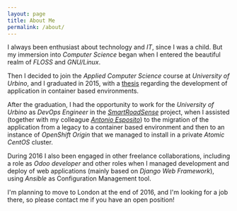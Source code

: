 ```yaml
---
layout: page
title: About Me
permalink: /about/
---
```


I always been enthusiast about technology and *IT*, since I was a child. But my
immersion into *Computer Science* began when I entered the beautiful realm of
*FLOSS* and *GNU/Linux*.

Then I decided to join the *Applied Computer Science* course at *University of
Urbino*, and I graduated in 2015, with a
[thesis](https://michelesr.github.io/thesis/dist/thesis.pdf) regarding the
development of application in container based environments.

After the graduation, I had the opportunity to work for the *University of Urbino*
as *DevOps Engineer* in the [*SmartRoadSense*](http://smartroadsense.it/blog/en)
project, when I assisted (together with my colleague [*Antonio
Esposito*](https://linkedin.com/in/kobe25)) to the
migration of the application from a legacy to a container based environment and
then to an instance of *OpenShift Origin* that we managed to install in a private
*Atomic CentOS* cluster.

During 2016 I also been engaged in other freelance collaborations, including a
role as *Odoo developer* and other roles when I managed development and deploy of
web applications (mainly based on *Django Web Framework*), using *Ansible* as
Configuration Management tool.

I'm planning to move to London at the end of 2016, and I'm looking for a
job there, so please contact me if you have an open position!
